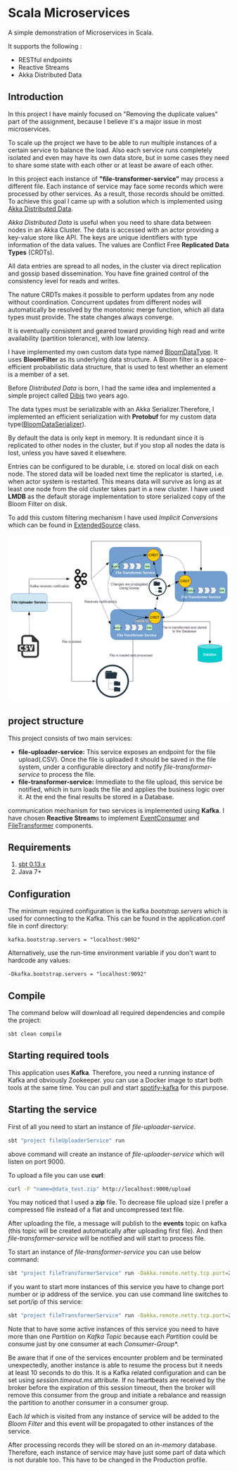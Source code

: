 Scala Microservices
===================

A simple demonstration of Microservices in Scala. 

It supports the following :

 - RESTful endpoints
 - Reactive Streams
 - Akka Distributed Data
 
Introduction
------------
In this project I  have mainly focused on "Removing the duplicate values" part of the assignment, because
I believe it's a major issue in most microservices.
 
To scale up the project we have to be able to run multiple instances of a certain service to balance the load.
Also each service runs completely isolated and even may have its own data store, but in some cases they 
need to share some state with each other or at least be aware of each other.

In this project each instance of **"file-transformer-service"** may process a different file. Each instance of service 
may face some records which were processed by other services. As a result, those records should be omitted. 
To achieve this goal I came up with a solution which is implemented using [Akka Distributed Data](http://doc.akka.io/docs/akka/2.4.17/scala/distributed-data.html).

*Akka Distributed Data* is useful when you need to share data between nodes in an Akka Cluster.
The data is accessed with an actor providing a key-value store like API.
The keys are unique identifiers with type information of the data values.
The values are Conflict Free **Replicated Data Types** (CRDTs).

All data entries are spread to all nodes, in the cluster via direct replication and gossip based dissemination.
You have fine grained control of the consistency level for reads and writes.

The nature CRDTs makes it possible to perform updates from any node without coordination.
Concurrent updates from different nodes will automatically be resolved by the monotonic merge function, which all data types must provide.
The state changes always converge.
 
It is eventually consistent and geared toward providing high read and write availability (partition tolerance), with low latency. 

I have implemented my own custom data type named [BloomDataType](file-transformer-service/src/main/scala/akka/cluster/ddata/BloomDataType.scala). It uses **BloomFilter** as its underlying data structure.
A Bloom filter is a space-efficient probabilistic data structure, that is used to test whether an element is a member of a set. 

Before *Distributed Data* is born, I had the same idea and implemented a simple project called [Dibis](https://github.com/EtaCassiopeia/Dibis) two years ago.

The data types must be serializable with an Akka Serializer.Therefore, I implemented 
an efficient serialization with **Protobuf** for my custom data type([BloomDataSerializer](file-transformer-service/src/main/scala/akka/cluster/ddata/BloomDataSerializer.scala)).
  
By default the data is only kept in memory. It is redundant since it is replicated to other nodes in the cluster,
but if you stop all nodes the data is lost, unless you have saved it elsewhere.

Entries can be configured to be durable, i.e. stored on local disk on each node. 
The stored data will be loaded next time the replicator is started, i.e. when actor system is restarted.
This means data will survive as long as at least one node from the old cluster takes part in a new cluster.
I have used **LMDB** as the default storage implementation to store serialized copy of the Bloom Filter on disk.

To add this custom filtering mechanism I have used *Implicit Conversions* which can be found in [ExtendedSource](file-transformer-service/src/main/scala/dedup/ExtendedSource.scala) class.
  
![Alt](images/image.png "Scala Microservices")

project structure
-----------------
This project consists of two main services:
* **file-uploader-service:**
    This service exposes an endpoint for the file upload(.CSV). Once the file is uploaded it should be saved in the file system, under a
    configurable directory and notify *file-transformer-service* to process the file.
* **file-transformer-service:**
    Immediate to the file upload, this service be notified, which in turn loads the file and applies the business logic over
    it. At the end the final results be stored in a Database.

communication mechanism for two services is implemented using **Kafka**. I have chosen **Reactive Stream**s to implement
[EventConsumer](file-transformer-service/src/main/scala/messaging/EventConsumer.scala) and [FileTransformer](file-transformer-service/src/main/scala/transfer/FileTransformer.scala) components.    

Requirements
------------

1. [sbt 0.13.x](http://www.scala-sbt.org/download.html)
2. Java 7+

Configuration
-------------

The minimum required configuration is the kafka *bootstrap.servers* which is used for connecting to the Kafka.
This can be found in the application.conf file in conf directory:

```
kafka.bootstrap.servers = "localhost:9092"    
```      

Alternatively, use the run-time environment variable if you don't want to hardcode any values:

```
-Dkafka.bootstrap.servers = "localhost:9092"    
```      


Compile
-------

The command below will download all required dependencies and compile the project:

```
sbt clean compile
```

Starting required tools
-----------------------

This application uses **Kafka**. Therefore, you need a running instance of Kafka and obviously Zookeeper. you can use
a Docker image to start both tools at the same time. You can pull and start [spotify-kafka](https://hub.docker.com/r/spotify/kafka/)
for this purpose.

Starting the service
--------------------

First of all you need to start an instance of *file-uploader-service*. 

```bash
sbt "project fileUploaderService" run
```

above command will create an instance of *file-uploader-service* which will listen on port 9000.

To upload a file you can use **curl**:

```bash
curl -F "name=@data_test.zip" http://localhost:9000/upload
```

You may noticed that I used a **zip** file. To decrease file upload size I prefer a compressed file instead of 
a flat and uncompressed text file.


After uploading the file, a message will publish to the **events** topic on kafka (this topic will be created automatically 
after uploading first file). And then *file-transformer-service* will be notified and will start to process file.

To start an instance of *file-transformer-service* you can use below command:

```bash
sbt "project fileTransformerService" run -Dakka.remote.netty.tcp.port=2551
```

if you want to start more instances of this service you have to change port number or ip address of the service.
you can use command line switches to set port/ip of this service:

```bash
sbt "project fileTransformerService" run -Dakka.remote.netty.tcp.port=2552
```

Note that to have some active instances of this service you need to have more than one *Partition* on *Kafka* *Topic* because
each *Partition* could be consume just by one consumer at each *Consumer-Group**.

Be aware that if one of the services encounter problem and be terminated unexpectedly, another instance is able to
resume the process but it needs at least 10 seconds to do this. It is a Kafka related configuration and
can be set using *session.timeout.ms* attribute. 
If no heartbeats are received by the broker before the expiration of this session timeout, 
then the broker will remove this consumer from the group and initiate a rebalance and reassign the partition 
to another consumer in a consumer group.

Each *Id* which is visited from any instance of service will be added to the *Bloom Filter* and this event 
will be propagated to other instances of the service.

After processing records they will be stored on an *in-memory* database. Therefore, each instance of service 
 may have just some part of data which is not durable too. This have to be changed in the Production profile.